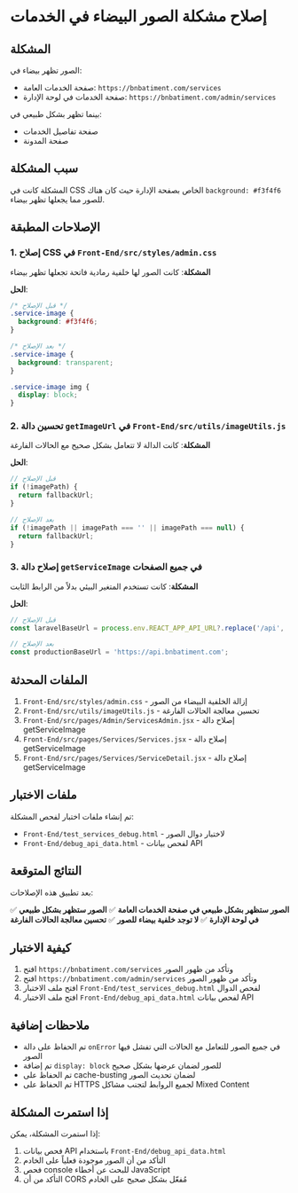 # إصلاح مشكلة الصور البيضاء في الخدمات

## المشكلة

الصور تظهر بيضاء في:
- صفحة الخدمات العامة: `https://bnbatiment.com/services`
- صفحة الخدمات في لوحة الإدارة: `https://bnbatiment.com/admin/services`

بينما تظهر بشكل طبيعي في:
- صفحة تفاصيل الخدمات
- صفحة المدونة

## سبب المشكلة

المشكلة كانت في CSS الخاص بصفحة الإدارة حيث كان هناك `background: #f3f4f6` للصور مما يجعلها تظهر بيضاء.

## الإصلاحات المطبقة

### 1. إصلاح CSS في `Front-End/src/styles/admin.css`

**المشكلة**: كانت الصور لها خلفية رمادية فاتحة تجعلها تظهر بيضاء

**الحل**: 
```css
/* قبل الإصلاح */
.service-image {
  background: #f3f4f6;
}

/* بعد الإصلاح */
.service-image {
  background: transparent;
}

.service-image img {
  display: block;
}
```

### 2. تحسين دالة `getImageUrl` في `Front-End/src/utils/imageUtils.js`

**المشكلة**: كانت الدالة لا تتعامل بشكل صحيح مع الحالات الفارغة

**الحل**:
```javascript
// قبل الإصلاح
if (!imagePath) {
  return fallbackUrl;
}

// بعد الإصلاح
if (!imagePath || imagePath === '' || imagePath === null) {
  return fallbackUrl;
}
```

### 3. إصلاح دالة `getServiceImage` في جميع الصفحات

**المشكلة**: كانت تستخدم المتغير البيئي بدلاً من الرابط الثابت

**الحل**:
```javascript
// قبل الإصلاح
const laravelBaseUrl = process.env.REACT_APP_API_URL?.replace('/api', '') || 'https://api.bnbatiment.com';

// بعد الإصلاح
const productionBaseUrl = 'https://api.bnbatiment.com';
```

## الملفات المحدثة

1. `Front-End/src/styles/admin.css` - إزالة الخلفية البيضاء من الصور
2. `Front-End/src/utils/imageUtils.js` - تحسين معالجة الحالات الفارغة
3. `Front-End/src/pages/Admin/ServicesAdmin.jsx` - إصلاح دالة getServiceImage
4. `Front-End/src/pages/Services/Services.jsx` - إصلاح دالة getServiceImage
5. `Front-End/src/pages/Services/ServiceDetail.jsx` - إصلاح دالة getServiceImage

## ملفات الاختبار

تم إنشاء ملفات اختبار لفحص المشكلة:
- `Front-End/test_services_debug.html` - لاختبار دوال الصور
- `Front-End/debug_api_data.html` - لفحص بيانات API

## النتائج المتوقعة

بعد تطبيق هذه الإصلاحات:

✅ **الصور ستظهر بشكل طبيعي في صفحة الخدمات العامة**
✅ **الصور ستظهر بشكل طبيعي في لوحة الإدارة**
✅ **لا توجد خلفية بيضاء للصور**
✅ **تحسين معالجة الحالات الفارغة**

## كيفية الاختبار

1. افتح `https://bnbatiment.com/services` وتأكد من ظهور الصور
2. افتح `https://bnbatiment.com/admin/services` وتأكد من ظهور الصور
3. افتح ملف الاختبار `Front-End/test_services_debug.html` لفحص الدوال
4. افتح ملف الاختبار `Front-End/debug_api_data.html` لفحص بيانات API

## ملاحظات إضافية

- تم الحفاظ على دالة `onError` في جميع الصور للتعامل مع الحالات التي تفشل فيها الصور
- تم إضافة `display: block` للصور لضمان عرضها بشكل صحيح
- تم الحفاظ على cache-busting لضمان تحديث الصور
- تم الحفاظ على HTTPS لجميع الروابط لتجنب مشاكل Mixed Content

## إذا استمرت المشكلة

إذا استمرت المشكلة، يمكن:

1. فحص بيانات API باستخدام `Front-End/debug_api_data.html`
2. التأكد من أن الصور موجودة فعلياً على الخادم
3. فحص console للبحث عن أخطاء JavaScript
4. التأكد من أن CORS مُفعّل بشكل صحيح على الخادم 